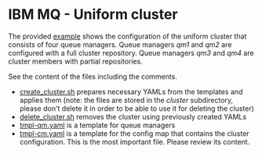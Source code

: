 
# IBM MQ - Uniform cluster

The provided [example](uniform-cluster) shows the configuration of the uniform cluster that consists of four queue managers. Queue managers *qm1* and *qm2* are configured with a full cluster repository. Queue managers *qm3* and *qm4* are cluster members with partial repositories.  

See the content of the files including the comments. <br>
- [create_cluster.sh](uniform-cluster/create_cluster.sh) prepares necessary YAMLs from the templates and applies them (note: the files are stored in the *cluster* subdirectory, please don't delete it in order to be able to use it for deleting the cluster)
- [delete_cluster.sh](uniform-cluster/delete_cluster.sh) removes the cluster using previously created YAMLs 
- [tmpl-qm.yaml](uniform-cluster/tmpl-qm.yaml) is a template for queue managers
- [tmpl-cm.yaml](uniform-cluster/tmpl-cm.yaml) is a template for the config map that contains the cluster configuration. This is the most important file. Please review its content. 